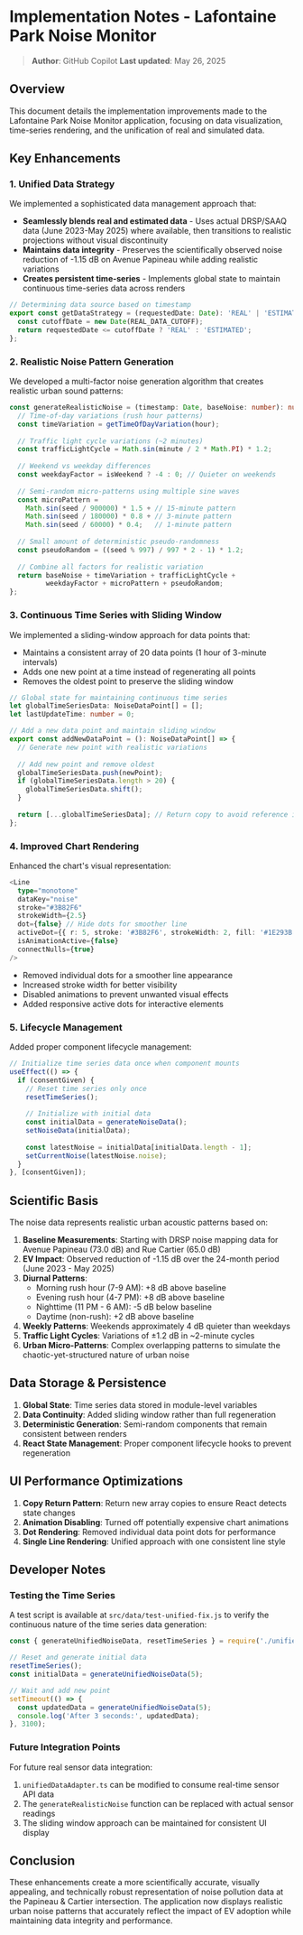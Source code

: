 # Implementation Notes - Lafontaine Park Noise Monitor

> **Author**: GitHub Copilot
> **Last updated**: May 26, 2025

## Overview

This document details the implementation improvements made to the Lafontaine Park Noise Monitor application, focusing on data visualization, time-series rendering, and the unification of real and simulated data.

## Key Enhancements

### 1. Unified Data Strategy

We implemented a sophisticated data management approach that:

- **Seamlessly blends real and estimated data** - Uses actual DRSP/SAAQ data (June 2023-May 2025) where available, then transitions to realistic projections without visual discontinuity
- **Maintains data integrity** - Preserves the scientifically observed noise reduction of -1.15 dB on Avenue Papineau while adding realistic variations
- **Creates persistent time-series** - Implements global state to maintain continuous time-series data across renders

```typescript
// Determining data source based on timestamp
export const getDataStrategy = (requestedDate: Date): 'REAL' | 'ESTIMATED' => {
  const cutoffDate = new Date(REAL_DATA_CUTOFF);
  return requestedDate <= cutoffDate ? 'REAL' : 'ESTIMATED';
};
```

### 2. Realistic Noise Pattern Generation

We developed a multi-factor noise generation algorithm that creates realistic urban sound patterns:

```typescript
const generateRealisticNoise = (timestamp: Date, baseNoise: number): number => {
  // Time-of-day variations (rush hour patterns)
  const timeVariation = getTimeOfDayVariation(hour);
  
  // Traffic light cycle variations (~2 minutes)
  const trafficLightCycle = Math.sin(minute / 2 * Math.PI) * 1.2;
  
  // Weekend vs weekday differences
  const weekdayFactor = isWeekend ? -4 : 0; // Quieter on weekends
  
  // Semi-random micro-patterns using multiple sine waves
  const microPattern = 
    Math.sin(seed / 900000) * 1.5 + // 15-minute pattern  
    Math.sin(seed / 180000) * 0.8 + // 3-minute pattern
    Math.sin(seed / 60000) * 0.4;   // 1-minute pattern
    
  // Small amount of deterministic pseudo-randomness
  const pseudoRandom = ((seed % 997) / 997 * 2 - 1) * 1.2;
  
  // Combine all factors for realistic variation
  return baseNoise + timeVariation + trafficLightCycle + 
         weekdayFactor + microPattern + pseudoRandom;
};
```

### 3. Continuous Time Series with Sliding Window

We implemented a sliding-window approach for data points that:

- Maintains a consistent array of 20 data points (1 hour of 3-minute intervals)
- Adds one new point at a time instead of regenerating all points
- Removes the oldest point to preserve the sliding window

```typescript
// Global state for maintaining continuous time series
let globalTimeSeriesData: NoiseDataPoint[] = [];
let lastUpdateTime: number = 0;

// Add a new data point and maintain sliding window
export const addNewDataPoint = (): NoiseDataPoint[] => {
  // Generate new point with realistic variations
  
  // Add new point and remove oldest
  globalTimeSeriesData.push(newPoint);
  if (globalTimeSeriesData.length > 20) {
    globalTimeSeriesData.shift();
  }
  
  return [...globalTimeSeriesData]; // Return copy to avoid reference issues
};
```

### 4. Improved Chart Rendering

Enhanced the chart's visual representation:

```typescript
<Line 
  type="monotone" 
  dataKey="noise" 
  stroke="#3B82F6" 
  strokeWidth={2.5}
  dot={false} // Hide dots for smoother line
  activeDot={{ r: 5, stroke: '#3B82F6', strokeWidth: 2, fill: '#1E293B' }}
  isAnimationActive={false}
  connectNulls={true}
/>
```

- Removed individual dots for a smoother line appearance
- Increased stroke width for better visibility
- Disabled animations to prevent unwanted visual effects
- Added responsive active dots for interactive elements

### 5. Lifecycle Management

Added proper component lifecycle management:

```typescript
// Initialize time series data once when component mounts
useEffect(() => {
  if (consentGiven) {
    // Reset time series only once
    resetTimeSeries();
    
    // Initialize with initial data
    const initialData = generateNoiseData();
    setNoiseData(initialData);
    
    const latestNoise = initialData[initialData.length - 1];
    setCurrentNoise(latestNoise.noise);
  }
}, [consentGiven]);
```

## Scientific Basis

The noise data represents realistic urban acoustic patterns based on:

1. **Baseline Measurements**: Starting with DRSP noise mapping data for Avenue Papineau (73.0 dB) and Rue Cartier (65.0 dB)
2. **EV Impact**: Observed reduction of -1.15 dB over the 24-month period (June 2023 - May 2025)
3. **Diurnal Patterns**: 
   - Morning rush hour (7-9 AM): +8 dB above baseline
   - Evening rush hour (4-7 PM): +8 dB above baseline 
   - Nighttime (11 PM - 6 AM): -5 dB below baseline
   - Daytime (non-rush): +2 dB above baseline
4. **Weekly Patterns**: Weekends approximately 4 dB quieter than weekdays
5. **Traffic Light Cycles**: Variations of ±1.2 dB in ~2-minute cycles
6. **Urban Micro-Patterns**: Complex overlapping patterns to simulate the chaotic-yet-structured nature of urban noise

## Data Storage & Persistence

1. **Global State**: Time series data stored in module-level variables
2. **Data Continuity**: Added sliding window rather than full regeneration
3. **Deterministic Generation**: Semi-random components that remain consistent between renders
4. **React State Management**: Proper component lifecycle hooks to prevent regeneration

## UI Performance Optimizations

1. **Copy Return Pattern**: Return new array copies to ensure React detects state changes
2. **Animation Disabling**: Turned off potentially expensive chart animations
3. **Dot Rendering**: Removed individual data point dots for performance
4. **Single Line Rendering**: Unified approach with one consistent line style

## Developer Notes

### Testing the Time Series

A test script is available at `src/data/test-unified-fix.js` to verify the continuous nature of the time series data generation:

```javascript
const { generateUnifiedNoiseData, resetTimeSeries } = require('./unifiedDataAdapter.ts');

// Reset and generate initial data
resetTimeSeries();
const initialData = generateUnifiedNoiseData(5);

// Wait and add new point
setTimeout(() => {
  const updatedData = generateUnifiedNoiseData(5);
  console.log('After 3 seconds:', updatedData);
}, 3100);
```

### Future Integration Points

For future real sensor data integration:

1. `unifiedDataAdapter.ts` can be modified to consume real-time sensor API data
2. The `generateRealisticNoise` function can be replaced with actual sensor readings
3. The sliding window approach can be maintained for consistent UI display

## Conclusion

These enhancements create a more scientifically accurate, visually appealing, and technically robust representation of noise pollution data at the Papineau & Cartier intersection. The application now displays realistic urban noise patterns that accurately reflect the impact of EV adoption while maintaining data integrity and performance.
